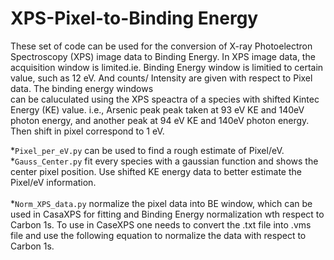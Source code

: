 # XPS-Pixel-to-Binding Energy
These set of code can be used for the conversion of X-ray Photoelectron Spectroscopy (XPS) image data to Binding Energy. In XPS image data, the acquisition window is limited.ie. 
Binding Energy window is limitied to certain value, such as 12 eV. And counts/ Intensity are given with respect to Pixel data. The binding energy windows  
can be caluculated using the XPS speactra of a species with shifted Kintec Energy (KE) value. i.e., Arsenic peak peak taken at 93 eV KE and 140eV 
photon energy, and another peak at 94 eV KE and 140eV photon energy. Then shift in pixel correspond to 1 eV. <br/>

*```Pixel_per_eV.py``` can be used to find a rough estimate of Pixel/eV.<br/>
*```Gauss_Center.py``` fit every species with a gaussian function and shows the center pixel position. Use shifted KE energy data to better estimate the Pixel/eV information.<br/>  
*```Norm_XPS_data.py```  normalize the pixel data into BE window, which can be used in CasaXPS for fitting and Binding Energy normalization wth respect to Carbon 1s. To use in CaseXPS one needs to 
    convert the .txt file into .vms file and use the following equation to normalize the data with respect to Carbon 1s.  <br/>



